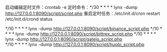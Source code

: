 启动编辑定时文件：crontab -e
定时命令：*/30 * * * * lynx -dump http://127.0.0.1:8090/script/script.php
重启定时任务：/etc/init.d/cron restart
            /etc/init.d/crond status
            
            
            
*/10 * * * * lynx -dump http://127.0.0.1:8090/script/binance_script.php 
*/10 * * * * lynx -dump http://127.0.0.1:8090/script/bittrex_script.php 
*/10 * * * * lynx -dump http://127.0.0.1:8090/script/gateio_script.php  
*/10 * * * * lynx -dump http://127.0.0.1:8090/script/huobi_script.php 